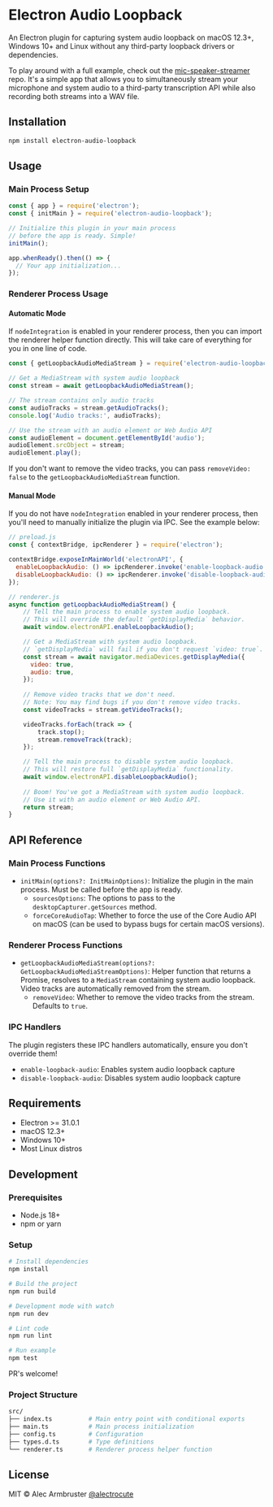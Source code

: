 # Electron Audio Loopback

An Electron plugin for capturing system audio loopback on macOS 12.3+, Windows 10+ and Linux without any third-party loopback drivers or dependencies.

To play around with a full example, check out the [mic-speaker-streamer](https://github.com/alectrocute/mic-speaker-streamer) repo. It's a simple app that allows you to simultaneously stream your microphone and system audio to a third-party transcription API while also recording both streams into a WAV file.

## Installation

```bash
npm install electron-audio-loopback
```

## Usage

### Main Process Setup

```javascript
const { app } = require('electron');
const { initMain } = require('electron-audio-loopback');

// Initialize this plugin in your main process
// before the app is ready. Simple!
initMain();

app.whenReady().then(() => {
  // Your app initialization...
});
```

### Renderer Process Usage

#### Automatic Mode

If `nodeIntegration` is enabled in your renderer process, then you can import the renderer helper function directly. This will take care of everything for you in one line of code.

```javascript
const { getLoopbackAudioMediaStream } = require('electron-audio-loopback');

// Get a MediaStream with system audio loopback
const stream = await getLoopbackAudioMediaStream();

// The stream contains only audio tracks
const audioTracks = stream.getAudioTracks();
console.log('Audio tracks:', audioTracks);

// Use the stream with an audio element or Web Audio API
const audioElement = document.getElementById('audio');
audioElement.srcObject = stream;
audioElement.play();
```

If you don't want to remove the video tracks, you can pass `removeVideo: false` to the `getLoopbackAudioMediaStream` function.

#### Manual Mode

If you do not have `nodeIntegration` enabled in your renderer process, then you'll need to manually initialize the plugin via IPC. See the example below:

```javascript
// preload.js
const { contextBridge, ipcRenderer } = require('electron');

contextBridge.exposeInMainWorld('electronAPI', {
  enableLoopbackAudio: () => ipcRenderer.invoke('enable-loopback-audio'),
  disableLoopbackAudio: () => ipcRenderer.invoke('disable-loopback-audio')
});

// renderer.js
async function getLoopbackAudioMediaStream() {
    // Tell the main process to enable system audio loopback.
    // This will override the default `getDisplayMedia` behavior.
    await window.electronAPI.enableLoopbackAudio();

    // Get a MediaStream with system audio loopback.
    // `getDisplayMedia` will fail if you don't request `video: true`.
    const stream = await navigator.mediaDevices.getDisplayMedia({ 
      video: true,
      audio: true,
    });
    
    // Remove video tracks that we don't need.
    // Note: You may find bugs if you don't remove video tracks.
    const videoTracks = stream.getVideoTracks();

    videoTracks.forEach(track => {
        track.stop();
        stream.removeTrack(track);
    });

    // Tell the main process to disable system audio loopback.
    // This will restore full `getDisplayMedia` functionality.
    await window.electronAPI.disableLoopbackAudio();
    
    // Boom! You've got a MediaStream with system audio loopback.
    // Use it with an audio element or Web Audio API.
    return stream;
}
```

## API Reference

### Main Process Functions

- `initMain(options?: InitMainOptions)`: Initialize the plugin in the main process. Must be called before the app is ready.
  - `sourcesOptions`: The options to pass to the `desktopCapturer.getSources` method.
  - `forceCoreAudioTap`: Whether to force the use of the Core Audio API on macOS (can be used to bypass bugs for certain macOS versions).

### Renderer Process Functions

- `getLoopbackAudioMediaStream(options?: GetLoopbackAudioMediaStreamOptions)`: Helper function that returns a Promise, resolves to a `MediaStream` containing system audio loopback. Video tracks are automatically removed from the stream.
  - `removeVideo`: Whether to remove the video tracks from the stream. Defaults to `true`.

### IPC Handlers

The plugin registers these IPC handlers automatically, ensure you don't override them!

- `enable-loopback-audio`: Enables system audio loopback capture
- `disable-loopback-audio`: Disables system audio loopback capture

## Requirements

- Electron >= 31.0.1
- macOS 12.3+
- Windows 10+
- Most Linux distros

## Development

### Prerequisites

- Node.js 18+
- npm or yarn

### Setup

```bash
# Install dependencies
npm install

# Build the project
npm run build

# Development mode with watch
npm run dev

# Lint code
npm run lint

# Run example
npm test
```

PR's welcome!

### Project Structure

```bash
src/
├── index.ts          # Main entry point with conditional exports
├── main.ts           # Main process initialization
├── config.ts         # Configuration
├── types.d.ts        # Type definitions
└── renderer.ts       # Renderer process helper function
```

## License

MIT © Alec Armbruster [@alectrocute](https://github.com/alectrocute)
